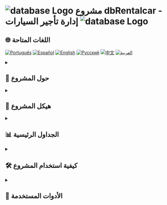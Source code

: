 # <img src="https://cdn.icon-icons.com/icons2/494/PNG/512/database_icon-icons.com_48316.png" alt="database Logo" width="52" height="30" /> مشروع dbRentalcar - إدارة تأجير السيارات <img src="https://cdn.icon-icons.com/icons2/494/PNG/512/database_icon-icons.com_48316.png" alt="database Logo" width="52" height="30" />

  <summary><h2>🌐 اللغات المتاحة</h2></summary>

  [![Português](https://img.shields.io/badge/Português-green)](https://github.com/SamuelRocha91/dbRentalCar/blob/main/README.md) 
  [![Español](https://img.shields.io/badge/Español-yellow)](https://github.com/SamuelRocha91/dbRentalCar/blob/main/README_es.md) 
  [![English](https://img.shields.io/badge/English-blue)](https://github.com/SamuelRocha91/dbRentalCar/blob/main/README_en.md) 
  [![Русский](https://img.shields.io/badge/Русский-lightgrey)](https://github.com/SamuelRocha91/dbRentalCar/blob/main/README_ru.md) 
  [![中文](https://img.shields.io/badge/中文-red)](https://github.com/SamuelRocha91/dbRentalCar/blob/main/README_ch.md) 
  [![العربية](https://img.shields.io/badge/العربية-orange)](https://github.com/SamuelRocha91/dbRentalCar/blob/main/README_ar.md)

<details>
  <summary><h2>📖 حول المشروع</h2></summary>

  تم تطوير هذا المشروع لإدارة عمليات تأجير السيارات. يستخدم قاعدة بيانات SQLite تُسمى `dbRentalcar.db`، موجودة في مجلد `database`، وتخزن معلومات حول العملاء، السيارات، الموظفين، والإيجارات. بالإضافة إلى ذلك، تم إنشاء هجرات، بذور واستعلامات مخصصة لإدارة واستعلام البيانات بكفاءة.

  ![رسم بياني](./images/diagrama.png)
</details>

<details>
  <summary><h2>📁 هيكل المشروع</h2></summary>

  - **database/dbRentalcar.db**: الملف الرئيسي لقاعدة بيانات SQLite.
  - **database/migrations/**: نصوص SQL المسؤولة عن إنشاء الجداول والعلاقات بينها.
  - **database/seeds/**: نصوص لملء قاعدة البيانات بالبيانات الأولية (العملاء، السيارات، الموظفين، إلخ).
  - **query/**: يحتوي على استعلامات SQL المخصصة للتفاعل مع قاعدة البيانات.
</details>

<details>
  <summary><h2>📊 الجداول الرئيسية</h2></summary>

  الجداول التي تم إنشاؤها في قاعدة البيانات هذه تشمل:

  - **CUSTOMERS**: تخزن معلومات العملاء.
  - **CARS**: تخزن تفاصيل السيارات المتاحة للإيجار.
  - **EMPLOYEES**: تحتوي على معلومات الموظفين.
  - **LOCATIONS**: تسجل عمليات الإيجار التي تربط بين العملاء، السيارات، والموظفين.
</details>

<details>
  <summary><h2>🛠️ كيفية استخدام المشروع</h2></summary>

  1. استنساخ هذا المستودع:
     ```bash
     git clone https://github.com/SamuelRocha91/dbRentalCar
     ```

  2. تثبيت SQLite إذا لم يكن مثبتًا بالفعل:
     - على Ubuntu:
       ```bash
       sudo apt-get install sqlite3
       ```

  3. الوصول إلى قاعدة البيانات:
     ```bash
     sqlite3 database/dbRentalcar.db
     ```

  4. تنفيذ الهجرات لإنشاء الجداول:
     - انتقل إلى مجلد `database/migrations` وقم بتنفيذ ملفات SQL.

  5. ملء قاعدة البيانات باستخدام البذور:
     - انتقل إلى مجلد `database/seeds` وقم بتنفيذ ملفات SQL لإدخال البيانات الأولية.

  6. استخدم الاستعلامات المخصصة في مجلد `query` للتفاعل مع قاعدة البيانات.
</details>

<details>
  <summary><h2>🔧 الأدوات المستخدمة</h2></summary>

  - **SQLite**: نظام إدارة قواعد بيانات علائقية.
  - **SQL**: لغة الاستعلامات للتفاعل مع قاعدة البيانات.
  - **الهجرات/البذور**: نصوص لإنشاء وملء جداول قاعدة البيانات.
</details>